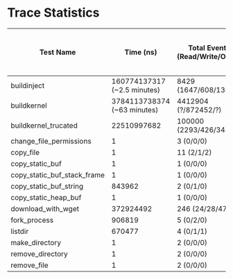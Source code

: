 # Trace Statistics

| Test Name                    | Time (ns) |  Total Events (Read/Write/Open)   |  # of Users | # of Processes | baseObjects: File / Network | # of Edges | CDM Json Size (KiB) | CDM Binary Size (KiB)   | bzip2'd CDM binary size (KiB) | Original CADETS Trace size (KiB) | bzip2'd CADETS size (KiB) |
|------------------------------|-----------|----------------------------|-------------|----------------|----------------|------------|-----------|-------------|---------------------|-------|-----|
| buildinject                  | 160774137317 (~2.5 minutes) |  8429 (1647/608/1364) |  6 | 122 | 2277/98 | 15395 | 7646 | 2351 | 179 | 2351 | 71 |
| buildkernel                  | 3784113738374 (~63 minutes) | 4412904 (?/872452/?) |  ? | ? | 1823096/43 | 9584354 | 4520415 | 1570388 | 94643 | 1271376 | 39284 |
| buildkernel\_trucated      | 22510997682 | 100000 (2293/426/34827) |  1 | 2101 | 39474/0 | 202495 | 102227 | 3779 | 2114 | 30845 | 851 |
| change\_file\_permissions    |         1 | 3 (0/0/0)            |  1 | 1 | 1/0 | 6 | 3 | 31 | 7 | .8 | .3 |
| copy\_file                   |         1 | 11 (2/1/2)           |  1 | 1 | 5/0 | 22 | 11 | 34 | 8 | 3 | .7 |
| copy\_static\_buf            |         1 | 1 (0/0/0)            |  1 | 1 | 0/0 | 2 | 1 | 31 | 7 | .2 | .1 |
| copy\_static\_buf\_stack\_frame |      1 | 1 (0/0/0)            |  1 | 1 | 0/0 | 2 | 1 | 31 | 7 | .2 | .1 |
| copy\_static\_buf\_string    |    843962 | 2 (0/1/0)            |  1 | 1 | 1/0 | 4 | 2 | 31 | 7 | .5 | .2 |
| copy\_static\_heap\_buf      |         1 | 1 (0/0/0)            |  1 | 1 | 0/0 | 2 | 1 | 31 | 7 | .2 | .1 |
| download\_with\_wget         | 372924492 | 246 (24/28/47)       |  1 | 4 | 87/11 | 521 | 245 | 114 | 15 | 70 | 3.7 |
| fork\_process                |    906819 | 5 (0/2/0)            |  1 | 2 | 2/0 | 10 | 5 | 31 | 7 | 1.2 | .3 |
| listdir                      |    670477 | 4 (0/1/1)            |  1 | 1 | 2/0 | 4 | 4 | 31 | 7 | 1.1 | .4 |
| make\_directory              |         1 | 2 (0/0/0)            |  1 | 1 | 1/0 | 4 | 2 | 31 | 7 | .5 | .3 |
| remove\_directory            |         1 | 2 (0/0/0)            |  1 | 1 | 1/0 | 4 | 2 | 31 | 7 | .5 | .3 |
| remove\_file                 |         1 | 2 (0/0/0)            |  1 | 1 | 1/0 | 4 | 2 | 31 | 7 | .5 | .3 |


